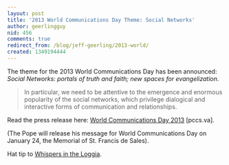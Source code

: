 ```yaml
---
layout: post
title: '2013 World Communications Day Theme: Social Networks'
author: geerlingguy
nid: 456
comments: true
redirect_from: /blog/jeff-geerling/2013-world/
created: 1349194444
---
```

The theme for the 2013 World Communications Day has been announced: <em>Social Networks: portals of truth and faith; new spaces for evangelization</em>.

<blockquote>
In particular, we need to be attentive to the emergence and enormous popularity of the social networks, which privilege dialogical and interactive forms of communication and relationships.
</blockquote>

Read the press release here: <a href="http://www.pccs.va/index.php/en/news2/attualita/item/893-world-communications-day-2013">World Communications Day 2013</a> [pccs.va].

(The Pope will release his message for World Communications Day on January 24, the Memorial of St. Francis de Sales).

Hat tip to <a href="http://whispersintheloggia.blogspot.com/2012/10/the-papal-network-for-communications.html">Whispers in the Loggia</a>.
